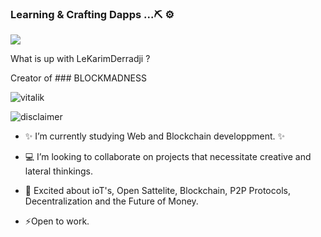 ### Learning & Crafting Dapps ...⛏️ ⚙️

<a href="https://github.com/LeKarimDerradji">
  <img align="center" src="https://github-readme-stats.vercel.app/api?username=LeKarimDerradji&count_private=true&show_icons=true&theme=chartreuse-dark" />
</a>



What is up with LeKarimDerradji ? 

Creator of ### BLOCKMADNESS

![vitalik](https://cdn.discordapp.com/attachments/861741561104433192/877933409081647124/unknown.png)

![disclaimer](https://i.redd.it/j3qyst9mp9a01.jpg)

- :sparkles: I’m currently studying Web and Blockchain developpment. :sparkles:

-  :computer: I’m looking to collaborate on projects that necessitate creative and lateral thinkings.

- 💬 Excited about ioT's, Open Sattelite, Blockchain, P2P Protocols, Decentralization and the Future of Money. 

- ⚡Open to work. 

